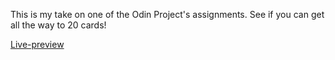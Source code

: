 This is my take on one of the Odin Project's assignments. See if you can get all the way to 20 cards!

[Live-preview](https://ondrasvec.github.io/memory-card-game)
